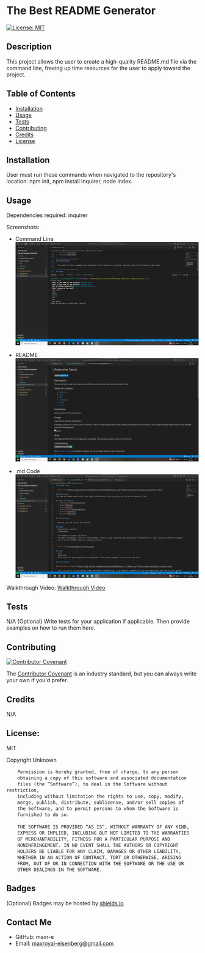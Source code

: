 # The Best README Generator

  [![License: MIT](https://img.shields.io/badge/License-MIT-yellow.svg)](https://opensource.org/licenses/MIT)

## Description
This project allows the user to create a high-quality README.md file via the command line, freeing up time resources for the user to apply toward the project.

## Table of Contents
  * [Installation](#installation)
  * [Usage](#usage)
  * [Tests](#tests)
  * [Contributing](#contributing)
  * [Credits](#credits)
  * [License](#license)
  
## Installation
  
  User must run these commands when navigated to the repository's location: npm init, npm install inquirer, node index.
  
## Usage
  Dependencies required:
  inquirer

Screenshots:
* Command Line
![screenshot-command-line](./assets/images/screenshot-in-action.png)

* README
![screenshot-README](./assets/images/screenshot-in-action2.png)

* .md Code
![screenshot-code](./assets/images/screenshot-in-action3.png)

Walkthrough Video:
[Walkthrough Video](https://drive.google.com/file/d/1kxzs_zvb8srVYPv_kPjVYyssIQGdsGaf/view)
  
## Tests
  N/A
  (Optional)
  Write tests for your application if applicable. Then provide examples on how to run them here.
  
## Contributing

[![Contributor Covenant](https://img.shields.io/badge/Contributor%20Covenant-2.1-4baaaa.svg)](https://www.contributor-covenant.org/)

  The [Contributor Covenant](https://www.contributor-covenant.org/) is an industry standard, but you can always write your own if you'd prefer.

## Credits

N/A

## License:

MIT

Copyright Unknown

        Permission is hereby granted, free of charge, to any person 
        obtaining a copy of this software and associated documentation 
        files (the “Software”), to deal in the Software without restriction, 
        including without limitation the rights to use, copy, modify, 
        merge, publish, distribute, sublicense, and/or sell copies of 
        the Software, and to permit persons to whom the Software is 
        furnished to do so.
        
        THE SOFTWARE IS PROVIDED “AS IS”, WITHOUT WARRANTY OF ANY KIND, 
        EXPRESS OR IMPLIED, INCLUDING BUT NOT LIMITED TO THE WARRANTIES 
        OF MERCHANTABILITY, FITNESS FOR A PARTICULAR PURPOSE AND 
        NONINFRINGEMENT. IN NO EVENT SHALL THE AUTHORS OR COPYRIGHT 
        HOLDERS BE LIABLE FOR ANY CLAIM, DAMAGES OR OTHER LIABILITY, 
        WHETHER IN AN ACTION OF CONTRACT, TORT OR OTHERWISE, ARISING 
        FROM, OUT OF OR IN CONNECTION WITH THE SOFTWARE OR THE USE OR 
        OTHER DEALINGS IN THE SOFTWARE.

## Badges
(Optional)
Badges may be hosted by [shields.io](https://shields.io/).

## Contact Me
  * GitHub: maxr-e
  * Email: maxroyal-eisenberg@gmail.com

